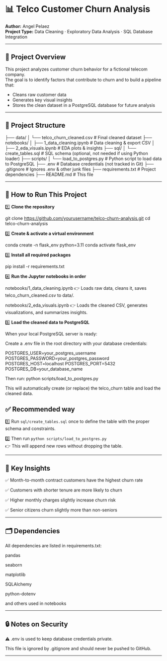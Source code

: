 
# 📊 Telco Customer Churn Analysis

**Author:** Angel Pelaez  
**Project Type:** Data Cleaning · Exploratory Data Analysis · SQL Database Integration

---

## 📌 Project Overview

This project analyzes customer churn behavior for a fictional telecom company.  
The goal is to identify factors that contribute to churn and to build a pipeline that:
- Cleans raw customer data
- Generates key visual insights
- Stores the clean dataset in a PostgreSQL database for future analysis

---

## 📁 Project Structure

├── data/
│ └── telco_churn_cleaned.csv # Final cleaned dataset
├── notebooks/
│ ├── 1_data_cleaning.ipynb # Data cleaning & export CSV
│ ├── 2_eda_visuals.ipynb # EDA plots & insights
├── sql/
│ └── create_tables.sql # SQL schema (optional, not needed if using Python loader)
├── scripts/
│ └── load_to_postgres.py # Python script to load data to PostgreSQL
├── .env # Database credentials (not tracked in Git)
├── .gitignore # Ignores .env & other junk files
├── requirements.txt # Project dependencies
├── README.md # This file


---

## 🚀 How to Run This Project

1️⃣ **Clone the repository**

git clone https://github.com/yourusername/telco-churn-analysis.git
cd telco-churn-analysis


2️⃣ **Create & activate a virtual environment**

conda create -n flask_env python=3.11
conda activate flask_env


3️⃣ **Install all required packages**

pip install -r requirements.txt


4️⃣ **Run the Jupyter notebooks in order**

notebooks/1_data_cleaning.ipynb
👉 Loads raw data, cleans it, saves telco_churn_cleaned.csv to data/.

notebooks/2_eda_visuals.ipynb
👉 Loads the cleaned CSV, generates visualizations, and summarizes insights.


5️⃣ **Load the cleaned data to PostgreSQL**

When your local PostgreSQL server is ready:

Create a .env file in the root directory with your database credentials:

POSTGRES_USER=your_postgres_username
POSTGRES_PASSWORD=your_postgres_password
POSTGRES_HOST=localhost
POSTGRES_PORT=5432
POSTGRES_DB=your_database_name

Then run:
python scripts/load_to_postgres.py

This will automatically create (or replace) the telco_churn table and load the cleaned data.

## ✅ Recommended way

1️⃣ Run `sql/create_tables.sql` once to define the table with the proper schema and constraints.

2️⃣ Then run `python scripts/load_to_postgres.py`  
   👉 This will append new rows without dropping the table.

---
## 🔑 Key Insights

✅ Month-to-month contract customers have the highest churn rate

✅ Customers with shorter tenure are more likely to churn

✅ Higher monthly charges slightly increase churn risk

✅ Senior citizens churn slightly more than non-seniors

---

## 🗂️ Dependencies

All dependencies are listed in requirements.txt:

pandas

seaborn

matplotlib

SQLAlchemy

python-dotenv

and others used in notebooks

---

## 🔒 Notes on Security

⚠️ .env is used to keep database credentials private.

This file is ignored by .gitignore and should never be pushed to GitHub.

---


